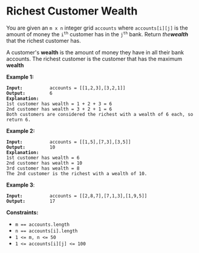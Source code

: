 <!-- markdownlint-disable -->

# Richest Customer Wealth

You are given an `m x n` integer grid `accounts` where `accounts[i][j]` is the amount of money the <code>i<sup>th</sup></code> customer has in the <code>j<sup>th</sup></code> bank. Return <em>the<strong>wealth</strong></em> that the richest customer has.

A customer's **wealth** is the amount of money they have in all their bank accounts. The richest customer is the customer that has the maximum **wealth**
<br>

**Example 1:**

<pre><code><strong>Input:</strong>          accounts = [[1,2,3],[3,2,1]]
<strong>Output:</strong>         6
<strong>Explanation:</strong>    
1st customer has wealth = 1 + 2 + 3 = 6
2nd customer has wealth = 3 + 2 + 1 = 6
Both customers are considered the richest with a wealth of 6 each, so return 6.</code></pre>

**Example 2:**

<pre><code><strong>Input:</strong>          accounts = [[1,5],[7,3],[3,5]]
<strong>Output:</strong>         10
<strong>Explanation:</strong>    
1st customer has wealth = 6
2nd customer has wealth = 10 
3rd customer has wealth = 8
The 2nd customer is the richest with a wealth of 10.</code></pre>

**Example 3**:

<pre><code><strong>Input:</strong>          accounts = [[2,8,7],[7,1,3],[1,9,5]]
<strong>Output:</strong>         17</code></pre>

**Constraints:**

<ul>
<li><code>m == accounts.length</code></li>
<li><code>n == accounts[i].length</code></li>
<li><code>1 <= m, n <= 50</code></li>
<li><code>1 <= accounts[i][j] <= 100</code></li>
</ul>
